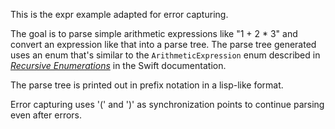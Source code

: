 
This is the expr example adapted for error capturing.

The goal is to parse simple arithmetic expressions like "1 + 2 * 3" and
convert an expression like that into a parse tree. The parse tree
generated uses an enum that's similar to the `ArithmeticExpression` enum
described in [_Recursive Enumerations_][swift_doc_rec_enums] in the
Swift documentation.

The parse tree is printed out in prefix notation in a lisp-like format.

Error capturing uses '(' and ')' as synchronization points to continue
parsing even after errors.

[swift_doc_rec_enums]: https://developer.apple.com/library/content/documentation/Swift/Conceptual/Swift_Programming_Language/Enumerations.html#//apple_ref/doc/uid/TP40014097-CH12-ID536

